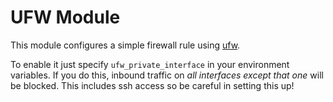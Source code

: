 # UFW Module

This module configures a simple firewall rule using [ufw](https://wiki.ubuntu.com/UncomplicatedFirewall).

To enable it just specify `ufw_private_interface` in your environment variables.
If you do this, inbound traffic on _all interfaces except that one_ will be blocked.
This includes ssh access so be careful in setting this up!
